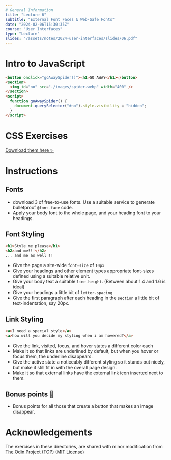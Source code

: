 ```yaml
---
# General Information
title: "Lecture 6"
subtitle: "External Font Faces & Web-Safe Fonts"
date: "2024-02-06T15:30:35Z"
course: "User Interfaces"
type: "Lecture"
slides: "/assets/notes/2024-user-interfaces/slides/06.pdf"
---
```


# Intro to JavaScript

```html
<button onclick="goAwaySpider()"><h1>GO AWAY</h1></button>
<section>
  <img id="no" src="./images/spider.webp" width="400" />
</section>
<script>
  function goAwaySpider() {
    document.querySelector("#no").style.visibility = "hidden";
  }
</script>
```

# CSS Exercises

[Download them here ✨](/assets/notes/2024-user-interfaces/exercises/week04-styling-text-exercises.zip)

# Instructions

## Fonts

- download 3 of free-to-use fonts. Use a suitable service to generate bulletproof `@font-face` code.
- Apply your body font to the whole page, and your heading font to your headings.

## Font Styling

```html
<h1>Style me please</h1>
<h2>and me!!!</h2>
... and me as well !!
```

- Give the page a site-wide `font-size` of `10px`
- Give your headings and other element types appropriate font-sizes defined using a suitable relative unit.
- Give your body text a suitable `line-height`. (Between about 1.4 and 1.6 is ideal)
- Give your headings a little bit of `letter-spacing`
- Give the first paragraph after each heading in the `section` a little bit of text-indentation, say 20px.

## Link Styling

```html
<a>I need a special style</a>
<a>how will you decide my styling when i am hovered?</a>
```

- Give the link, visited, focus, and hover states a different color each
- Make it so that links are underlined by default, but when you hover or focus them, the underline disappears.
- Give the active state a noticeably different styling so it stands out nicely, but make it still fit in with the overall page design.
- Make it so that external links have the external link icon inserted next to them.

## Bonus points 👀

- Bonus points for all those that create a button that makes an image disappear.

# Acknowledgements

The exercises in these directories, are shared with minor modification from [The Odin Project (TOP)](https://github.com/TheOdinProject/css-exercises) ([MIT License](https://github.com/TheOdinProject/css-exercises/blob/main/LICENSE))
